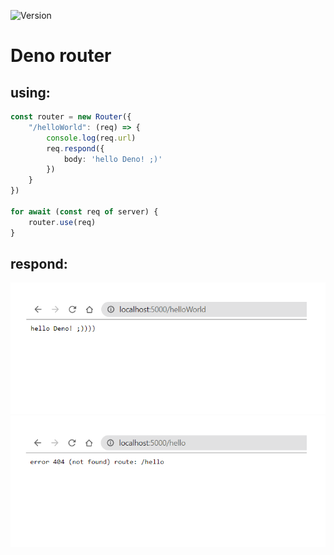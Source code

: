 ![Version](https://img.shields.io/badge/version-0.0.1-g.svg)
# Deno router

## using:
```typescript
const router = new Router({
    "/helloWorld": (req) => {
        console.log(req.url)
        req.respond({
            body: 'hello Deno! ;)'
        })
    } 
})

for await (const req of server) {
    router.use(req)
}
```
## respond:
![](/media/helloWorld.png)
![](/media/hello404.png)